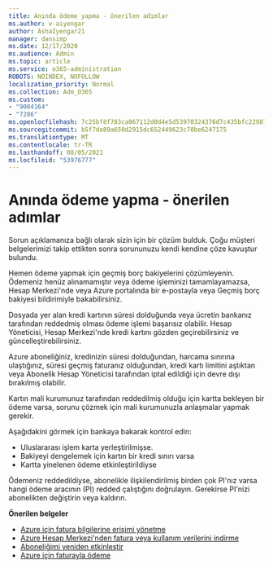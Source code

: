 ```yaml
---
title: Anında ödeme yapma - önerilen adımlar
ms.author: v-aiyengar
author: AshaIyengar21
manager: dansimp
ms.date: 12/17/2020
ms.audience: Admin
ms.topic: article
ms.service: o365-administration
ROBOTS: NOINDEX, NOFOLLOW
localization_priority: Normal
ms.collection: Adm_O365
ms.custom:
- "9004164"
- "7286"
ms.openlocfilehash: 7c25bf8f783ca067112d0d4e5d53970324376d7c435bfc22987508edc03f9e02
ms.sourcegitcommit: b5f7da89a650d2915dc652449623c78be6247175
ms.translationtype: MT
ms.contentlocale: tr-TR
ms.lasthandoff: 08/05/2021
ms.locfileid: "53976777"
---
```

# <a name="make-immediate-payment---recommended-steps"></a>Anında ödeme yapma - önerilen adımlar

Sorun açıklamanıza bağlı olarak sizin için bir çözüm bulduk. Çoğu müşteri belgelerimizi takip ettikten sonra sorununuzu kendi kendine çöze kavuştur bulundu.

Hemen ödeme yapmak için geçmiş borç bakiyelerini çözümleyenin. Ödemeniz henüz alınamamıştır veya ödeme işleminizi tamamlayamazsa, Hesap Merkezi'nde veya Azure portalında bir e-postayla veya Geçmiş borç bakiyesi bildirimiyle bakabilirsiniz. 

Dosyada yer alan kredi kartının süresi dolduğunda veya ücretin bankanız tarafından reddedmiş olması ödeme işlemi başarısız olabilir. Hesap Yöneticisi, Hesap Merkezi'nde kredi kartını gözden geçirebilirsiniz ve güncelleştirebilirsiniz. 

Azure aboneliğiniz, kredinizin süresi dolduğundan, harcama sınırına ulaştığınız, süresi geçmiş faturanız olduğundan, kredi kartı limitini aştıktan veya Abonelik Hesap Yöneticisi tarafından iptal edildiği için devre dışı bırakılmış olabilir.  

Kartın mali kurumunuz tarafından reddedilmiş olduğu için kartta bekleyen bir ödeme varsa, sorunu çözmek için mali kurumunuzla anlaşmalar yapmak gerekir.  

Aşağıdakini görmek için bankaya bakarak kontrol edin:

- Uluslararası işlem karta yerleştirilmişse. 
- Bakiyeyi dengelemek için kartın bir kredi sınırı varsa 
- Kartta yinelenen ödeme etkinleştirildiyse 

Ödemeniz reddedildiyse, abonelikle ilişkilendirilmiş birden çok PI'nız varsa hangi ödeme aracının (PI) redded çalıştığını doğrulayın. Gerekirse PI'nizi abonelikten değiştirin veya kaldırın. 

**Önerilen belgeler** 

- [Azure için fatura bilgilerine erişimi yönetme](https://docs.microsoft.com/azure/billing/billing-manage-access?WT.mc_id=Portal-Microsoft_Azure_Support)
- [Azure Hesap Merkezi'nden fatura veya kullanım verilerini indirme](https://docs.microsoft.com/azure/billing/billing-download-azure-invoice-daily-usage-date?WT.mc_id=Portal-Microsoft_Azure_Support)
- [Aboneliğimi yeniden etkinleştir](https://docs.microsoft.com/azure/billing/billing-subscription-become-disable?WT.mc_id=Portal-Microsoft_Azure_Support)
- [Azure için faturayla ödeme](https://docs.microsoft.com/azure/cost-management-billing/manage/pay-by-invoice) 